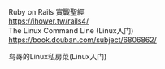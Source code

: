 
Ruby on Rails 實戰聖經
<br>
https://ihower.tw/rails4/
<br>
The Linux Command Line (Linux入门)
<br>
https://book.douban.com/subject/6806862/

鸟哥的Linux私房菜(Linux入门)
<br>
